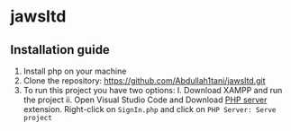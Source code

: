 # jawsltd


## Installation guide

1. Install php on your machine
2. Clone the repository: https://github.com/Abdullah1tani/jawsltd.git
3. To run this project you have two options:
     I. Download XAMPP and run the project
     ii. Open Visual Studio Code and Download [PHP server](https://github.com/brapifra/vscode-phpserver) extension. Right-click on `SignIn.php` and click on `PHP Server: Serve project`
